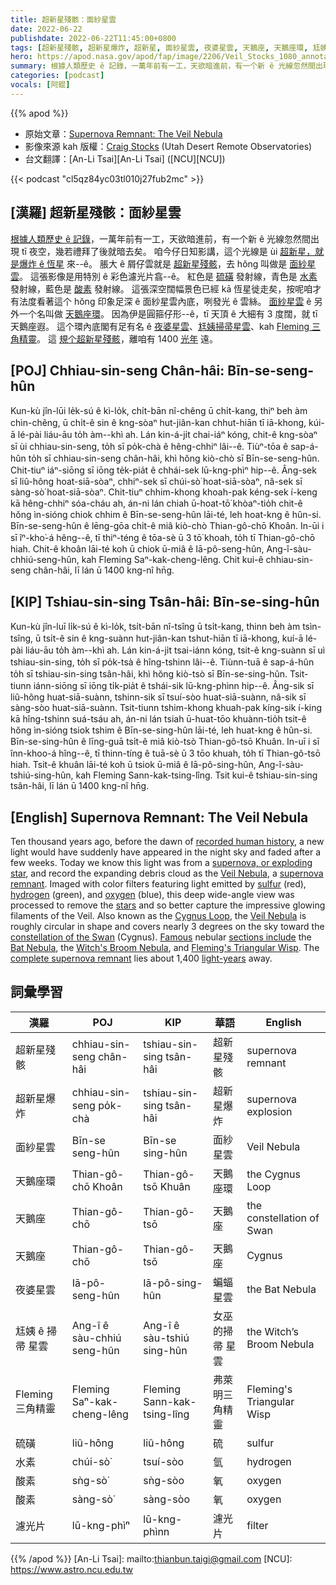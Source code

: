 ```yaml
---
title: 超新星殘骸：面紗星雲
date: 2022-06-22
publishdate: 2022-06-22T11:45:00+0800
tags: [超新星殘骸, 超新星爆炸, 超新星, 面紗星雲, 夜婆星雲, 天鵝座, 天鵝座環, 尪姨 ê 掃帚星雲, Fleming 三角精靈, 硫磺, 水素, 酸素, 濾光片]
hero: https://apod.nasa.gov/apod/fap/image/2206/Veil_Stocks_1080_annotated.jpg
summary: 根據人類歷史 ê 記錄，一萬年前有一工，天欲暗進前，有一个新 ê 光線忽然間出現 tī 夜空，幾若禮拜了後就暗去矣。
categories: [podcast]
vocals: [阿錕]
---
```


{{% apod %}}

- 原始文章：[Supernova Remnant: The Veil Nebula](https://apod.nasa.gov/apod/ap220622.html)
- 影像來源 kah 版權：[Craig Stocks](https://craigstocksarts.com/resume.html) (Utah Desert Remote Observatories)
- 台文翻譯：[An-Li Tsai][An-Li Tsai] ([NCU][NCU])

{{< podcast "cl5qz84yc03tl010j27fub2mc" >}}

## [漢羅] 超新星殘骸：面紗星雲
[根據人類歷史 ê 記錄][recorded human history]，一萬年前有一工，天欲暗進前，有一个新 ê 光線忽然間出現 tī 夜空，幾若禮拜了後就暗去矣。
咱今仔日知影講，這个光線是 ùi [超新星，就是爆炸 ê 恆星][supernova, or exploding star] 來--ê。
脹大 ê 屑仔雲就是 [超新星殘骸][supernova remnant]，去 hŏng 叫做是 [面紗星雲][Veil Nebula 1]。
這張影像是用特別 ê 彩色濾光片翕--ê。
紅色是 [硫磺][sulfur] 發射線，青色是 [水素][hydrogen] 發射線，藍色是 [酸素][oxygen] 發射線。
這張深空闊幅景色已經 kā 恆星徙走矣，按呢咱才有法度看著這个 hŏng 印象足深 ê 面紗星雲內底，咧發光 ê 雲絲。
[面紗星雲][Veil Nebula 2] ê 另外一个名叫做 [天鵝座環][Cygnus Loop]。
因為伊是圓箍仔形--ê，tī 天頂 ê 大細有 3 度闊，就 tī 天鵝座遐。
這个環內底閣有足有名 ê [夜婆星雲][Bat Nebula t]、[尪姨掃帚星雲][Witch's Broom Nebula]、kah [Fleming 三角精靈][Fleming's Triangular Wisp t]。
這 [規个超新星殘骸][complete supernova remnant]，離咱有 1400 [光年][light-years] 遠。


## [POJ] Chhiau-sin-seng Chân-hâi: Bīn-se-seng-hûn
Kun-kù jîn-lūi le̍k-sú ê kì-lo̍k, chi̍t-bān nî-chêng ū chi̍t-kang, thiⁿ beh àm chìn-chêng, ū chi̍t-ê sin ê kng-sòaⁿ hut-jiân-kan chhut-hiān tī iā-khong, kúi-ā lé-pài liáu-āu to̍h àm--khì ah.
Lán kin-á-ji̍t chai-iáⁿ kóng, chit-ê kng-sòaⁿ sī ùi chhiau-sin-seng, to̍h sī po̍k-chà ê hêng-chhiⁿ lâi--ê.
Tiùⁿ-tōa ê sap-á-hûn to̍h sī chhiau-sin-seng chân-hâi, khì hŏng kiò-chò sī Bīn-se-seng-hûn.
Chit-tiuⁿ iáⁿ-siōng sī iōng te̍k-pia̍t ê chhái-sek lū-kng-phìⁿ hip--ê.
Âng-sek sī liû-hông hoat-siā-sòaⁿ, chhiⁿ-sek sī chúi-sò͘ hoat-siā-sòaⁿ, nâ-sek sī sàng-sò͘ hoat-siā-sòaⁿ.
Chit-tiuⁿ chhim-khong khoah-pak kéng-sek í-keng kā hêng-chhiⁿ sóa-cháu ah, án-ni lán chiah ū-hoat-tō͘ khòaⁿ-tio̍h chit-ê hŏng ìn-sióng chiok chhim ê Bīn-se-seng-hûn lāi-té, leh hoat-kng ê hûn-si.
Bīn-se-seng-hûn ê lēng-gōa chi̍t-ê miâ kiò-chò Thian-gô-chō Khoân.
In-ūi i sī îⁿ-kho͘-á hêng--ê, tī thiⁿ-téng ê tōa-sè ū 3 tō͘ khoah, to̍h tī Thian-gô-chō hiah.
Chit-ê khoân lāi-té koh ū chiok ū-miâ ê Iā-pô-seng-hûn, Ang-î-sàu-chhiú-seng-hûn, kah Fleming Saⁿ-kak-cheng-lêng.
Chit kui-ê chhiau-sin-seng chân-hâi, lī lán ū 1400 kng-nî hn̄g.

## [KIP] Tshiau-sin-sing Tsân-hâi: Bīn-se-sing-hûn
Kun-kù jîn-luī li̍k-sú ê kì-lo̍k, tsi̍t-bān nî-tsîng ū tsi̍t-kang, thinn beh àm tsìn-tsîng, ū tsi̍t-ê sin ê kng-suànn hut-jiân-kan tshut-hiān tī iā-khong, kuí-ā lé-pài liáu-āu to̍h àm--khì ah.
Lán kin-á-ji̍t tsai-iánn kóng, tsit-ê kng-suànn sī uì tshiau-sin-sing, to̍h sī po̍k-tsà ê hîng-tshinn lâi--ê.
Tiùnn-tuā ê sap-á-hûn to̍h sī tshiau-sin-sing tsân-hâi, khì hŏng kiò-tsò sī Bīn-se-sing-hûn.
Tsit-tiunn iánn-siōng sī iōng ti̍k-pia̍t ê tshái-sik lū-kng-phìnn hip--ê.
Âng-sik sī liû-hông huat-siā-suànn, tshinn-sik sī tsuí-sòo huat-siā-suànn, nâ-sik sī sàng-sòo huat-siā-suànn.
Tsit-tiunn tshim-khong khuah-pak kíng-sik í-king kā hîng-tshinn suá-tsáu ah, án-ni lán tsiah ū-huat-tōo khuànn-tio̍h tsit-ê hŏng ìn-sióng tsiok tshim ê Bīn-se-sing-hûn lāi-té, leh huat-kng ê hûn-si.
Bīn-se-sing-hûn ê līng-guā tsi̍t-ê miâ kiò-tsò Thian-gô-tsō Khuân.
In-uī i sī înn-khoo-á hîng--ê, tī thinn-tíng ê tuā-sè ū 3 tōo khuah, to̍h tī Thian-gô-tsō hiah.
Tsit-ê khuân lāi-té koh ū tsiok ū-miâ ê Iā-pô-sing-hûn, Ang-î-sàu-tshiú-sing-hûn, kah Fleming Sann-kak-tsing-lîng.
Tsit kui-ê tshiau-sin-sing tsân-hâi, lī lán ū 1400 kng-nî hn̄g.

## [English] Supernova Remnant: The Veil Nebula
Ten thousand years ago, before the dawn of [recorded human history][recorded human history], a new light would have suddenly have appeared in the night sky and faded after a few weeks.
Today we know this light was from a [supernova, or exploding star][supernova, or exploding star], and record the expanding debris cloud as the [Veil Nebula][Veil Nebula 1], a [supernova remnant][supernova remnant].
Imaged with color filters featuring light emitted by [sulfur][sulfur] (red), [hydrogen][hydrogen] (green), and [oxygen][oxygen] (blue), this deep wide-angle view was processed to remove the [stars][stars] and so better capture the impressive glowing filaments of the Veil.
Also known as the [Cygnus Loop][Cygnus Loop], the [Veil Nebula][Veil Nebula 2] is roughly circular in shape and covers nearly 3 degrees on the sky toward the [constellation of the Swan][constellation of the Swan] (Cygnus).
[Famous][Famous] nebular [sections include][sections include] the [Bat Nebula][Bat Nebula e], the [Witch's Broom Nebula][Witch's Broom Nebula], and [Fleming's Triangular Wisp][Fleming's Triangular Wisp e].
The [complete supernova remnant][complete supernova remnant] lies about 1,400 [light-years][light-years] away.


## 詞彙學習

|漢羅|POJ|KIP|華語|English|
|-|-|-|-|-|
|超新星殘骸|chhiau-sin-seng chân-hâi|tshiau-sin-sing tsân-hâi|超新星殘骸|supernova remnant|
|超新星爆炸|chhiau-sin-seng po̍k-chà|tshiau-sin-sing tsân-hâi|超新星爆炸|supernova explosion|
|面紗星雲|Bīn-se seng-hûn|Bīn-se sing-hûn|面紗星雲|Veil Nebula|
|天鵝座環|Thian-gô-chō Khoân|Thian-gô-tsō Khuân|天鵝座環|the Cygnus Loop|
|天鵝座|Thian-gô-chō|Thian-gô-tsō|天鵝座|the constellation of Swan|
|天鵝座|Thian-gô-chō|Thian-gô-tsō|天鵝座|Cygnus|
|夜婆星雲|Iā-pô-seng-hûn|Iā-pô-sing-hûn|蝙蝠星雲|the Bat Nebula|
|尪姨 ê 掃帚 星雲|Ang-î ê sàu-chhiú seng-hûn|Ang-î ê sàu-tshiú sing-hûn |女巫的掃帚 星雲|the Witch’s Broom Nebula|
|Fleming 三角精靈|Fleming Saⁿ-kak-cheng-lêng|Fleming Sann-kak-tsing-lîng|弗萊明三角精靈|Fleming's Triangular Wisp|
|硫磺|liû-hông|liû-hông|硫|sulfur|
|水素|chúi-sò͘|tsuí-sòo|氫|hydrogen|
|酸素|sǹg-sò͘|sǹg-sòo|氧|oxygen|
|酸素|sàng-sò͘|sàng-sòo|氧|oxygen|
|濾光片|lū-kng-phìⁿ|lū-kng-phìnn|濾光片|filter|

{{% /apod %}}
[An-Li Tsai]: mailto:thianbun.taigi@gmail.com
[NCU]: https://www.astro.ncu.edu.tw

[copyright]: https://apod.nasa.gov/apod/fap/lib/about_apod.html#srapply

[recorded human history]:https://en.wikipedia.org/wiki/Recorded_history
[supernova, or exploding star]:https://chandra.harvard.edu/xray_sources/supernovas.html
[Veil Nebula 1]:https://apod.nasa.gov/apod/ap121126.html
[supernova remnant]:https://en.wikipedia.org/wiki/List_of_supernova_remnants
[sulfur]:https://periodic.lanl.gov/16.shtml
[hydrogen]:https://periodic.lanl.gov/1.shtml
[oxygen]:https://periodic.lanl.gov/8.shtml
[stars]:https://science.nasa.gov/astrophysics/focus-areas/how-do-stars-form-and-evolve
[Cygnus Loop]:https://en.wikipedia.org/wiki/Cygnus_Loop
[Veil Nebula 2]:https://en.wikipedia.org/wiki/Veil_Nebula
[constellation of the Swan]:https://en.wikipedia.org/wiki/Cygnus_(constellation)
[Famous]:https://mir-s3-cdn-cf.behance.net/project_modules/max_1200/98880a65948559.5b05916bdc9e3.jpg
[sections include]:https://en.wikipedia.org/wiki/Veil_Nebula#/media/File:Cygnus_Loop_Labeled.png
[Bat Nebula e]:https://apod.nasa.gov/apod/ap211027.html
[Bat Nebula t]:https://apod.tw/daily/20211027/
[Witch's Broom Nebula]:https://apod.nasa.gov/apod/ap180408.html
[Fleming's Triangular Wisp e]:https://apod.nasa.gov/apod/ap210727.html
[Fleming's Triangular Wisp t]:https://apod.tw/apod/20210727/
[complete supernova remnant]:https://youtu.be/rsqZlXREz2E
[light-years]:https://starchild.gsfc.nasa.gov/docs/StarChild/questions/question19.html
